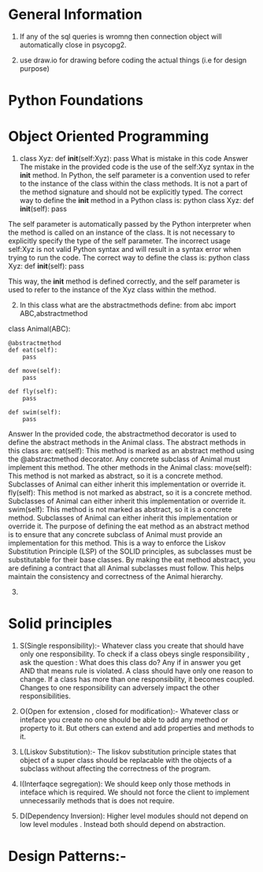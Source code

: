 # General Information 

1. If any of the sql queries is wromng then connection object will automatically close in psycopg2.

2. use draw.io for drawing before coding the actual things (i.e for design purpose)

# Python Foundations

# Object Oriented Programming

1. class Xyz:
def __init__(self:Xyz):
pass
What is mistake in this code
Answer
The mistake in the provided code is the use of the self:Xyz syntax in the __init__ method.
In Python, the self parameter is a convention used to refer to the instance of the class within the class methods. It is not a part of the method signature and should not be explicitly typed.
The correct way to define the __init__ method in a Python class is:
python
class Xyz:
    def __init__(self):
        pass

The self parameter is automatically passed by the Python interpreter when the method is called on an instance of the class. It is not necessary to explicitly specify the type of the self parameter.
The incorrect usage self:Xyz is not valid Python syntax and will result in a syntax error when trying to run the code.
The correct way to define the class is:
python
class Xyz:
    def __init__(self):
        pass

This way, the __init__ method is defined correctly, and the self parameter is used to refer to the instance of the Xyz class within the method.

2. In this class what are the abstractmethods define:
from abc import ABC,abstractmethod

class Animal(ABC):
    
    @abstractmethod
    def eat(self):
        pass

    def move(self):
        pass

    def fly(self):
        pass

    def swim(self):
        pass
Answer
In the provided code, the abstractmethod decorator is used to define the abstract methods in the Animal class.
The abstract methods in this class are:
eat(self):
This method is marked as an abstract method using the @abstractmethod decorator.
Any concrete subclass of Animal must implement this method.
The other methods in the Animal class:
move(self):
This method is not marked as abstract, so it is a concrete method.
Subclasses of Animal can either inherit this implementation or override it.
fly(self):
This method is not marked as abstract, so it is a concrete method.
Subclasses of Animal can either inherit this implementation or override it.
swim(self):
This method is not marked as abstract, so it is a concrete method.
Subclasses of Animal can either inherit this implementation or override it.
The purpose of defining the eat method as an abstract method is to ensure that any concrete subclass of Animal must provide an implementation for this method. This is a way to enforce the Liskov Substitution Principle (LSP) of the SOLID principles, as subclasses must be substitutable for their base classes.
By making the eat method abstract, you are defining a contract that all Animal subclasses must follow. This helps maintain the consistency and correctness of the Animal hierarchy.

3. 

# Solid principles

1. S(Single responsibility):- Whatever class you create that should have only one responsibility.
To check if a class obeys single responsibility , ask the question : What does this class do? Any if in answer you get AND that means rule is violated. A class should have only one reason to change.
If a class has more than one responsibility, it becomes coupled. Changes to one responsibility can adversely impact the other responsibilities.

2. O(Open for extension , closed for modification):- Whatever class or inteface you create no one should be able to add any method or property to it. But others can extend and add properties and methods to it.

3. L(Liskov Substitution):- The liskov substitution principle states that object of a super class should be replacable with the objects of a subclass without affecting the correctness of the program.

4. I(Interfaqce segregation): We should keep only those methods in inteface which is required. We should not force the client to implement unnecessarily methods that is does not require.

5. D(Dependency Inversion): Higher level modules should not depend on low level modules . Instead both should depend on abstraction.


# Design Patterns:-



